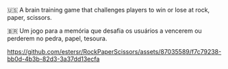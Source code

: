 🇺🇸 A brain training game that challenges players to win or lose at rock, paper, scissors.

🇧🇷 Um jogo para a memória que desafia os usuários a vencerem ou perderem no pedra, papel, tesoura.






https://github.com/estersr/RockPaperScissors/assets/87035589/f7c79238-bb0d-4b3b-82d3-3a37dd13ecfa

